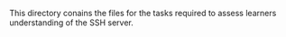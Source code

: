 This directory conains the files for the tasks required to assess learners understanding of the SSH server.

